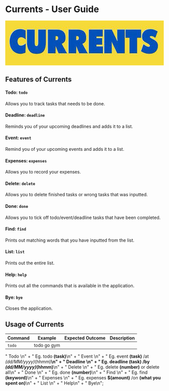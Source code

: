# Currents - User Guide 

<img src = "https://github.com/caesarpjz/duke/blob/master/docs/images/currents2.jpg" width="582" height="142">

## Features of Currents

#### Todo: `todo`
Allows you to track tasks that needs to be done. 

#### Deadline: `deadline`
Reminds you of your upcoming deadlines and adds it to a list. 

#### Event: `event`
Remind you of your upcoming events and adds it to a list. 

#### Expenses: `expenses`
Allows you to record your expenses.

#### Delete: `delete`
Allows you to delete finished tasks or wrong tasks that was inputted.

#### Done: `done`
Allows you to tick off todo/event/deadline tasks that have been completed.

#### Find: `find`
Prints out matching words that you have inputted from the list.

#### List: `list`
Prints out the entire list.

#### Help: `help`
Prints out all the commands that is available in the application.

#### Bye: `bye`
Closes the application.

## Usage of Currents


Command | Example | Expected Outcome | Description
---------------|---------------|---------------|---------------
`todo` | todo go gym | 





"    Todo \n" + "        Eg. todo __(task)__\n"
                + "    Event \n" + "        Eg. event __(task)__ /at _(dd/MM/yyyy)_(hhmm)__\n"
                + "    Deadline \n" + "        Eg. deadline __(task)__ /by _(dd/MM/yyyy)_(hhmm)__\n"
                + "    Delete \n" + "        Eg. delete __(number)__ or delete all\n"
                + "    Done \n" + "        Eg. done __(number)__\n"
                + "    Find \n" + "        Eg. find __(keyword)__\n"
                + "    Expenses \n" + "        Eg. expenses __$(amount)__ /on __(what you spent on)__\n"
                + "    List \n" + "    Help\n" + "    Bye\n";